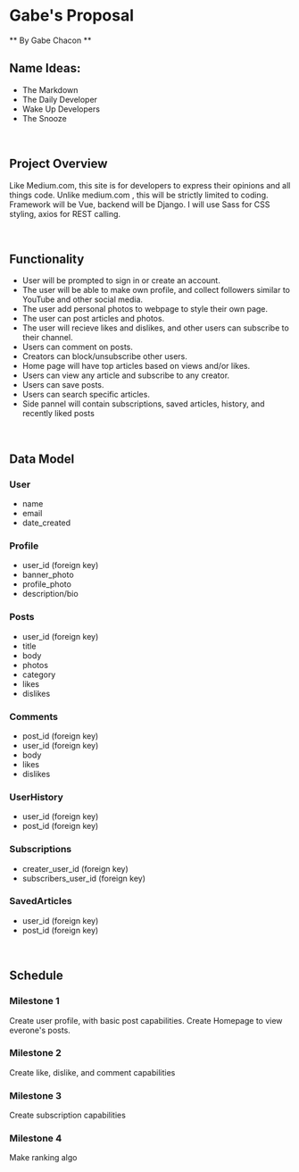 # Gabe's Proposal
** By Gabe Chacon **

## Name Ideas:
- The Markdown
- The Daily Developer
- Wake Up Developers
- The Snooze

<br>

## Project Overview
Like Medium.com, this site is for developers to express their opinions and all things code. Unlike medium.com , this will be strictly limited to coding. Framework will be Vue, backend will be Django. I will use Sass for CSS styling, axios for REST calling.

<br>

## Functionality
- User will be prompted to sign in or create an account.
- The user will be able to make own profile, and collect followers similar to YouTube and other social media.
- The user add personal photos to webpage to style their own page.
- The user can post articles and photos.
- The user will recieve likes and dislikes, and other users can subscribe to their channel.
- Users can comment on posts.
- Creators can block/unsubscribe other users.
- Home page will have top articles based on views and/or likes.
- Users can view any article and subscribe to any creator.
- Users can save posts.
- Users can search specific articles.
- Side pannel will contain subscriptions, saved articles, history, and recently liked posts

<br>

## Data Model
### User
- name
- email
- date_created

### Profile
- user_id (foreign key)
- banner_photo
- profile_photo
- description/bio

### Posts
- user_id (foreign key)
- title
- body
- photos
- category
- likes
- dislikes

### Comments
- post_id (foreign key)
- user_id (foreign key)
- body
- likes
- dislikes

### UserHistory
- user_id (foreign key)
- post_id (foreign key)

### Subscriptions
- creater_user_id (foreign key)
- subscribers_user_id (foreign key)

### SavedArticles
- user_id (foreign key)
- post_id (foreign key)

<br>

## Schedule
### Milestone 1
Create user profile, with basic post capabilities. Create Homepage to view everone's posts.

### Milestone 2
Create like, dislike, and comment capabilities

### Milestone 3
Create subscription capabilities

### Milestone 4
Make ranking algo